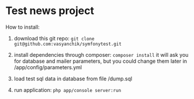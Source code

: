 Test news project
====

How to install:

1. download this git repo: `git clone git@github.com:vasyanchik/symfonytest.git`

2. install dependencies through composer: `composer install` it will ask you for database and mailer parameters, but you could change them later in /app/config/parameters.yml

3. load test sql data in database from file /dump.sql

4. run application: `php app/console server:run`
